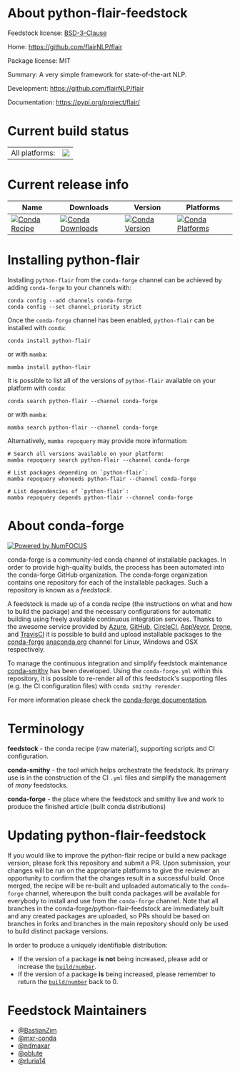 About python-flair-feedstock
============================

Feedstock license: [BSD-3-Clause](https://github.com/conda-forge/python-flair-feedstock/blob/main/LICENSE.txt)

Home: https://github.com/flairNLP/flair

Package license: MIT

Summary: A very simple framework for state-of-the-art NLP.

Development: https://github.com/flairNLP/flair

Documentation: https://pypi.org/project/flair/

Current build status
====================


<table><tr><td>All platforms:</td>
    <td>
      <a href="https://dev.azure.com/conda-forge/feedstock-builds/_build/latest?definitionId=10361&branchName=main">
        <img src="https://dev.azure.com/conda-forge/feedstock-builds/_apis/build/status/python-flair-feedstock?branchName=main">
      </a>
    </td>
  </tr>
</table>

Current release info
====================

| Name | Downloads | Version | Platforms |
| --- | --- | --- | --- |
| [![Conda Recipe](https://img.shields.io/badge/recipe-python--flair-green.svg)](https://anaconda.org/conda-forge/python-flair) | [![Conda Downloads](https://img.shields.io/conda/dn/conda-forge/python-flair.svg)](https://anaconda.org/conda-forge/python-flair) | [![Conda Version](https://img.shields.io/conda/vn/conda-forge/python-flair.svg)](https://anaconda.org/conda-forge/python-flair) | [![Conda Platforms](https://img.shields.io/conda/pn/conda-forge/python-flair.svg)](https://anaconda.org/conda-forge/python-flair) |

Installing python-flair
=======================

Installing `python-flair` from the `conda-forge` channel can be achieved by adding `conda-forge` to your channels with:

```
conda config --add channels conda-forge
conda config --set channel_priority strict
```

Once the `conda-forge` channel has been enabled, `python-flair` can be installed with `conda`:

```
conda install python-flair
```

or with `mamba`:

```
mamba install python-flair
```

It is possible to list all of the versions of `python-flair` available on your platform with `conda`:

```
conda search python-flair --channel conda-forge
```

or with `mamba`:

```
mamba search python-flair --channel conda-forge
```

Alternatively, `mamba repoquery` may provide more information:

```
# Search all versions available on your platform:
mamba repoquery search python-flair --channel conda-forge

# List packages depending on `python-flair`:
mamba repoquery whoneeds python-flair --channel conda-forge

# List dependencies of `python-flair`:
mamba repoquery depends python-flair --channel conda-forge
```


About conda-forge
=================

[![Powered by
NumFOCUS](https://img.shields.io/badge/powered%20by-NumFOCUS-orange.svg?style=flat&colorA=E1523D&colorB=007D8A)](https://numfocus.org)

conda-forge is a community-led conda channel of installable packages.
In order to provide high-quality builds, the process has been automated into the
conda-forge GitHub organization. The conda-forge organization contains one repository
for each of the installable packages. Such a repository is known as a *feedstock*.

A feedstock is made up of a conda recipe (the instructions on what and how to build
the package) and the necessary configurations for automatic building using freely
available continuous integration services. Thanks to the awesome service provided by
[Azure](https://azure.microsoft.com/en-us/services/devops/), [GitHub](https://github.com/),
[CircleCI](https://circleci.com/), [AppVeyor](https://www.appveyor.com/),
[Drone](https://cloud.drone.io/welcome), and [TravisCI](https://travis-ci.com/)
it is possible to build and upload installable packages to the
[conda-forge](https://anaconda.org/conda-forge) [anaconda.org](https://anaconda.org/)
channel for Linux, Windows and OSX respectively.

To manage the continuous integration and simplify feedstock maintenance
[conda-smithy](https://github.com/conda-forge/conda-smithy) has been developed.
Using the ``conda-forge.yml`` within this repository, it is possible to re-render all of
this feedstock's supporting files (e.g. the CI configuration files) with ``conda smithy rerender``.

For more information please check the [conda-forge documentation](https://conda-forge.org/docs/).

Terminology
===========

**feedstock** - the conda recipe (raw material), supporting scripts and CI configuration.

**conda-smithy** - the tool which helps orchestrate the feedstock.
                   Its primary use is in the construction of the CI ``.yml`` files
                   and simplify the management of *many* feedstocks.

**conda-forge** - the place where the feedstock and smithy live and work to
                  produce the finished article (built conda distributions)


Updating python-flair-feedstock
===============================

If you would like to improve the python-flair recipe or build a new
package version, please fork this repository and submit a PR. Upon submission,
your changes will be run on the appropriate platforms to give the reviewer an
opportunity to confirm that the changes result in a successful build. Once
merged, the recipe will be re-built and uploaded automatically to the
`conda-forge` channel, whereupon the built conda packages will be available for
everybody to install and use from the `conda-forge` channel.
Note that all branches in the conda-forge/python-flair-feedstock are
immediately built and any created packages are uploaded, so PRs should be based
on branches in forks and branches in the main repository should only be used to
build distinct package versions.

In order to produce a uniquely identifiable distribution:
 * If the version of a package **is not** being increased, please add or increase
   the [``build/number``](https://docs.conda.io/projects/conda-build/en/latest/resources/define-metadata.html#build-number-and-string).
 * If the version of a package **is** being increased, please remember to return
   the [``build/number``](https://docs.conda.io/projects/conda-build/en/latest/resources/define-metadata.html#build-number-and-string)
   back to 0.

Feedstock Maintainers
=====================

* [@BastianZim](https://github.com/BastianZim/)
* [@mxr-conda](https://github.com/mxr-conda/)
* [@ndmaxar](https://github.com/ndmaxar/)
* [@oblute](https://github.com/oblute/)
* [@rluria14](https://github.com/rluria14/)

